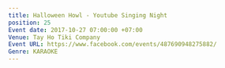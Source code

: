```yaml
---
title: Halloween Howl - Youtube Singing Night
position: 25
Event date: 2017-10-27 07:00:00 +07:00
Venue: Tay Ho Tiki Company
Event URL: https://www.facebook.com/events/487690948275882/
Genre: KARAOKE
---
```


